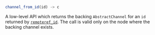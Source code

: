 ```julia
channel_from_id(id) -> c
```

A low-level API which returns the backing `AbstractChannel` for an `id` returned by [`remoteref_id`](@ref). The call is valid only on the node where the backing channel exists.
